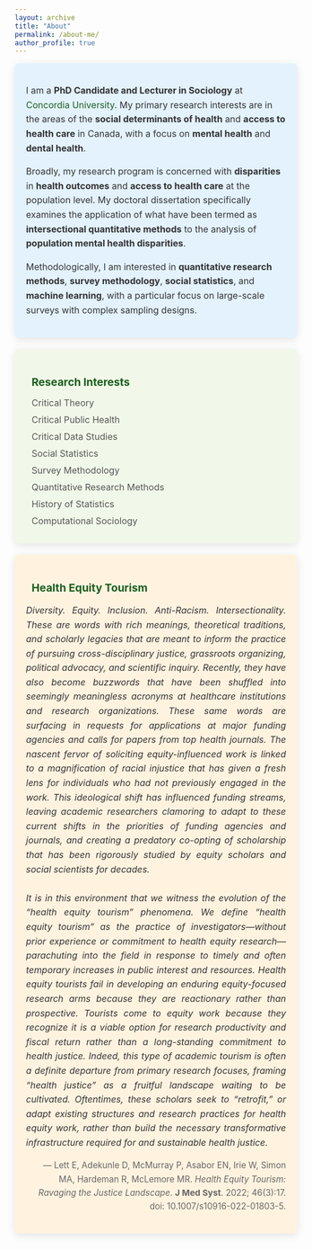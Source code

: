 ```yaml
---
layout: archive
title: "About"
permalink: /about-me/
author_profile: true
---
```

<style>
  .icon {
    margin-right: 10px;
    color: #1B5E20;
  }

  .card {
    border-radius: 8px;
    padding: 20px;
    margin-bottom: 20px;
    color: #333333;
    box-shadow: 0px 4px 15px rgba(0, 0, 0, 0.1);
    transition: transform 0.2s, box-shadow 0.2s;
  }

  .card:hover {
    transform: translateY(-5px);
    box-shadow: 0px 6px 20px rgba(0, 0, 0, 0.2);
  }

  .card:first-of-type {
    background-color: #F3F4F6;
  }

  .card:nth-of-type(2) {
    background-color: #E3F2FD;
  }

  .card:nth-of-type(3) {
    background-color: #F1F8E9;
  }

  .card:nth-of-type(4) {
    background-color: #FFF3E0;
  }

  .card h3 {
    font-size: 1.2rem;
    font-weight: bold;
    color: #1B5E20;
    margin-bottom: 15px;
  }

  .card ul {
    list-style: none;
    padding: 0;
    margin: 0;
  }

  .card ul li {
    margin-bottom: 10px;
    font-size: 1rem;
    color: #555;
  }

  .card p {
    font-size: 1rem;
    color: #333;
    line-height: 1.6;
  }

  .card:first-of-type p {
    text-align: justify;
  }

  .email {
    font-weight: bold;
    color: #1B5E20;
  }

  a {
    color: #1B5E20;
    text-decoration: none;
  }

  a:hover {
    text-decoration: underline;
  }
</style>

<div class="card">
  <p>
    I am a <strong>PhD Candidate and Lecturer in Sociology</strong> at 
    <a href="https://www.concordia.ca/artsci/sociology-anthropology.html" target="_blank">Concordia University</a>. 
    My primary research interests are in the areas of the 
    <strong>social determinants of health</strong> and 
    <strong>access to health care</strong> in Canada, with a focus on 
    <strong>mental health</strong> and <strong>dental health</strong>.
  </p>

  <p>
    Broadly, my research program is concerned with
    <strong>disparities</strong> in <strong>health outcomes</strong> and <strong>access to health care</strong> at the population level. 
    My doctoral dissertation specifically examines the application of what have been termed as
    <strong>intersectional quantitative methods</strong> to the analysis of 
    <strong>population mental health disparities</strong>.
  </p>

  <p>
    Methodologically, I am interested in <strong>quantitative research methods</strong>, 
    <strong>survey methodology</strong>, <strong>social statistics</strong>, and <strong>machine learning</strong>, 
    with a particular focus on large-scale surveys with complex sampling designs.
  </p>
</div>

<div class="card">
  <h3><i class="fas fa-lightbulb icon"></i> Research Interests</h3>
  <ul>
    <li><i class="fas fa-eye icon"></i> Critical Theory</li>
    <li><i class="fas fa-heartbeat icon"></i> Critical Public Health</li>
    <li><i class="fas fa-fingerprint icon"></i> Critical Data Studies</li>
    <li><i class="fas fa-chart-bar icon"></i> Social Statistics</li>
    <li><i class="fas fa-poll icon"></i> Survey Methodology</li>
    <li><i class="fas fa-calculator icon"></i> Quantitative Research Methods</li>
    <li><i class="fas fa-book-open icon"></i> History of Statistics</li>
    <li><i class="fas fa-brain icon"></i> Computational Sociology</li>
  </ul>
</div>

<div class="card">
  <h3><i class="fas fa-quote-left icon"></i> Health Equity Tourism</h3>
  <p style="font-style: italic; text-align: justify;">
    Diversity. Equity. Inclusion. Anti-Racism. Intersectionality. These are words with rich meanings, theoretical traditions, and scholarly legacies that are meant to inform the practice of pursuing cross-disciplinary justice, grassroots organizing, political advocacy, and scientific inquiry. Recently, they have also become buzzwords that have been shuffled into seemingly meaningless acronyms at healthcare institutions and research organizations. These same words are surfacing in requests for applications at major funding agencies and calls for papers from top health journals. The nascent fervor of soliciting equity-influenced work is linked to a magnification of racial injustice that has given a fresh lens for individuals who had not previously engaged in the work. This ideological shift has influenced funding streams, leaving academic researchers clamoring to adapt to these current shifts in the priorities of funding agencies and journals, and creating a predatory co-opting of scholarship that has been rigorously studied by equity scholars and social scientists for decades.
    <br><br>
    It is in this environment that we witness the evolution of the “health equity tourism” phenomena. We define “health equity tourism” as the practice of investigators—without prior experience or commitment to health equity research—parachuting into the field in response to timely and often temporary increases in public interest and resources. Health equity tourists fail in developing an enduring equity-focused research arms because they are reactionary rather than prospective. Tourists come to equity work because they recognize it is a viable option for research productivity and fiscal return rather than a long-standing commitment to health justice. Indeed, this type of academic tourism is often a definite departure from primary research focuses, framing “health justice” as a fruitful landscape waiting to be cultivated. Oftentimes, these scholars seek to “retrofit,” or adapt existing structures and research practices for health equity work, rather than build the necessary transformative infrastructure required for and sustainable health justice.
  </p>
  <p style="text-align: right; font-size: 0.95rem; color: #666;">
    — Lett E, Adekunle D, McMurray P, Asabor EN, Irie W, Simon MA, Hardeman R, McLemore MR. <em>Health Equity Tourism: Ravaging the Justice Landscape</em>. <strong>J Med Syst</strong>. 2022; 46(3):17. doi: 10.1007/s10916-022-01803-5.
  </p>
</div>

